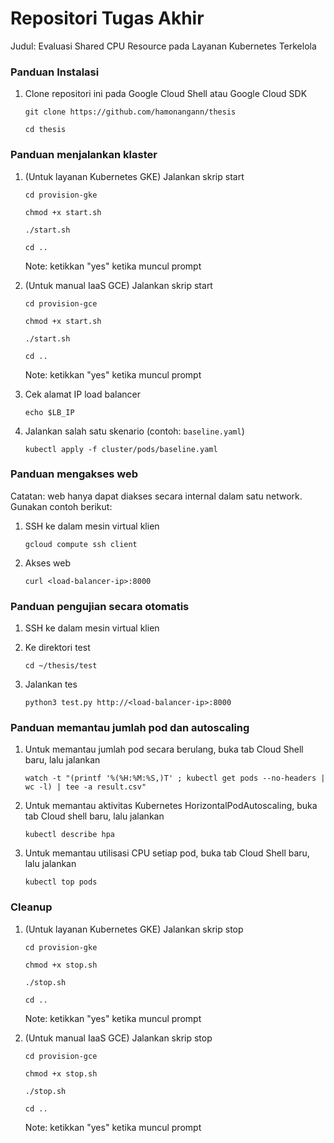 # Repositori Tugas Akhir

Judul: Evaluasi Shared CPU Resource pada Layanan Kubernetes Terkelola


### Panduan Instalasi

1.  Clone repositori ini pada Google Cloud Shell atau Google Cloud SDK

    `git clone https://github.com/hamonangann/thesis`

    `cd thesis`


### Panduan menjalankan klaster

1.  (Untuk layanan Kubernetes GKE) Jalankan skrip start

    `cd provision-gke`

    `chmod +x start.sh`

    `./start.sh`

    `cd ..`

    Note: ketikkan "yes" ketika muncul prompt

2.  (Untuk manual IaaS GCE) Jalankan skrip start

    `cd provision-gce`
    
    `chmod +x start.sh`

    `./start.sh`

    `cd ..`
    
    Note: ketikkan "yes" ketika muncul prompt

3.  Cek alamat IP load balancer

    `echo $LB_IP`

4.  Jalankan salah satu skenario (contoh: `baseline.yaml`)

    `kubectl apply -f cluster/pods/baseline.yaml`


### Panduan mengakses web

Catatan: web hanya dapat diakses secara internal dalam satu network. Gunakan contoh berikut:

1.  SSH ke dalam mesin virtual klien

    `gcloud compute ssh client`

2.  Akses web

    `curl <load-balancer-ip>:8000`


### Panduan pengujian secara otomatis

1.  SSH ke dalam mesin virtual klien

2.  Ke direktori test

    `cd ~/thesis/test`

3.  Jalankan tes

    `python3 test.py http://<load-balancer-ip>:8000`


### Panduan memantau jumlah pod dan autoscaling

1.  Untuk memantau jumlah pod secara berulang, buka tab Cloud Shell baru, lalu jalankan

    `watch -t "(printf '%(%H:%M:%S,)T' ; kubectl get pods --no-headers | wc -l) | tee -a result.csv"`

2.  Untuk memantau aktivitas Kubernetes HorizontalPodAutoscaling, buka tab Cloud shell baru, lalu jalankan

    `kubectl describe hpa`

3.  Untuk memantau utilisasi CPU setiap pod, buka tab Cloud Shell baru, lalu jalankan

    `kubectl top pods`


### Cleanup

1.  (Untuk layanan Kubernetes GKE) Jalankan skrip stop

    `cd provision-gke`
    
    `chmod +x stop.sh`

    `./stop.sh`

    `cd ..`

    Note: ketikkan "yes" ketika muncul prompt

2.  (Untuk manual IaaS GCE) Jalankan skrip stop

    `cd provision-gce`
    
    `chmod +x stop.sh`

    `./stop.sh`

    `cd ..`

    Note: ketikkan "yes" ketika muncul prompt
